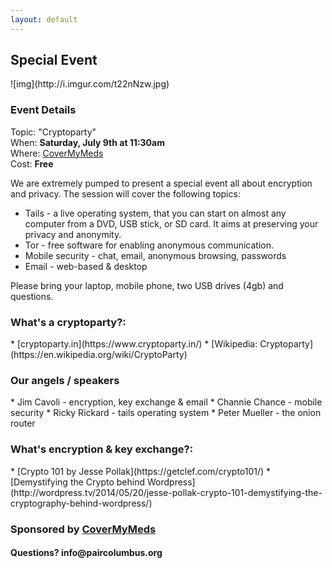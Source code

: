 ```yaml
---
layout: default
---
```


<h2>Special Event</h2>
![img](http://i.imgur.com/t22nNzw.jpg)  
  
<h3>Event Details</h3>   

Topic: "Cryptoparty"  
When: __Saturday, July 9th at 11:30am__     
Where: [CoverMyMeds](https://goo.gl/maps/6TGqNqqoK8n)   
Cost: __Free__

We are extremely pumped to present a special event all about encryption and privacy. The session will cover the following topics:  

- Tails - a live operating system, that you can start on almost any computer from a DVD, USB stick, or SD card. It aims at preserving your privacy and anonymity.   
- Tor - free software for enabling anonymous communication.   
- Mobile security - chat, email, anonymous browsing, passwords   
- Email - web-based & desktop   

Please bring your laptop, mobile phone, two USB drives (4gb) and questions.

<h3>What's a cryptoparty?:</h3>   
* [cryptoparty.in](https://www.cryptoparty.in/)
* [Wikipedia: Cryptoparty](https://en.wikipedia.org/wiki/CryptoParty)

<h3>Our angels / speakers</h3> 
* Jim Cavoli - encryption, key exchange & email
* Channie Chance - mobile security
* Ricky Rickard - tails operating system
* Peter Mueller - the onion router

<h3>What's encryption & key exchange?:</h3>
* [Crypto 101 by Jesse Pollak](https://getclef.com/crypto101/)  
* [Demystifying the Crypto behind Wordpress](http://wordpress.tv/2014/05/20/jesse-pollak-crypto-101-demystifying-the-cryptography-behind-wordpress/)

<h3>Sponsored by <a href="https://www.covermymeds.com/main/">CoverMyMeds</a></h3>

<h4>Questions? info@paircolumbus.org</h4>
